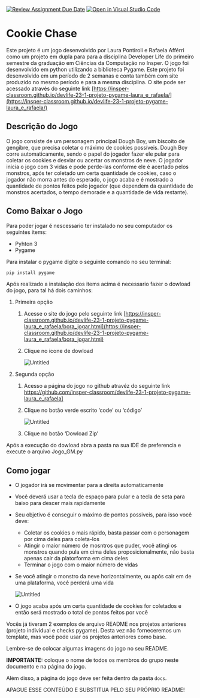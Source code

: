 [![Review Assignment Due Date](https://classroom.github.com/assets/deadline-readme-button-24ddc0f5d75046c5622901739e7c5dd533143b0c8e959d652212380cedb1ea36.svg)](https://classroom.github.com/a/F62_0SL3)
[![Open in Visual Studio Code](https://classroom.github.com/assets/open-in-vscode-718a45dd9cf7e7f842a935f5ebbe5719a5e09af4491e668f4dbf3b35d5cca122.svg)](https://classroom.github.com/online_ide?assignment_repo_id=10907938&assignment_repo_type=AssignmentRepo)
# Cookie Chase


Este projeto é um jogo desenvolvido por Laura Pontiroli e Rafaela Afférri como um projeto em dupla para para a disciplina Developer Life do primeiro semestre da graduação em Ciências da Computação no Insper. O jogo foi desenvolvido em python utilizando a biblioteca Pygame. Este projeto foi desenvolvido em um período de 2 semanas e conta também com site produzido no mesmo período e para a mesma disciplina. O site pode ser acessado através do seguinte link [https://insper-classroom.github.io/devlife-23-1-projeto-pygame-laura_e_rafaela/](https://insper-classroom.github.io/devlife-23-1-projeto-pygame-laura_e_rafaela/)

## Descrição do Jogo

O jogo consiste de um personagem principal Dough Boy, um biscoito de gengibre, que precisa coletar o máximo de cookies possíveis. Dough Boy corre automaticamente, sendo o papel do jogador fazer ele pular para coletar os cookies e desviar ou acertar os monstros de neve. O jogador inicia o jogo com 3 vidas e pode perde-las conforme ele é acertado pelos monstros, após ter coletado um certa quantidade de cookies, caso o jogador não morra antes do esperado, o jogo acaba e é mostrado a quantidade de pontos feitos pelo jogador (que dependem da quantidade de monstros acertados, o tempo demorade e a quantidade de vida restante).

## Como Baixar o Jogo

Para poder jogar é nescessario ter instalado no seu computador os seguintes items:

- Pyhton 3
- Pygame

Para instalar o pygame digite o seguinte comando no seu terminal:

```python
pip install pygame
```

Após realizado a instalação dos items acima é necessario fazer o dowload do jogo, para tal há dois caminhos:

1. Primeira opção
    1. Acesse o site do jogo pelo seguinte link [https://insper-classroom.github.io/devlife-23-1-projeto-pygame-laura_e_rafaela/bora_jogar.html](https://insper-classroom.github.io/devlife-23-1-projeto-pygame-laura_e_rafaela/bora_jogar.html) 
    2. Clique no icone de dowload
        
        ![Untitled](https://s3-us-west-2.amazonaws.com/secure.notion-static.com/6b37b9fc-f2b6-4827-ab9b-b27e84a6b8c8/Untitled.png)
        
2. Segunda opção
    1. Acesso a página do jogo no github atravéz do seguinte link https://github.com/insper-classroom/devlife-23-1-projeto-pygame-laura_e_rafaela]
    2. Clique no botão verde escrito ‘code’ ou ‘código’
        
        ![Untitled](https://s3-us-west-2.amazonaws.com/secure.notion-static.com/dfd75369-487b-40df-bfcd-9c04808e24c8/Untitled.png)
        
    3. Clique no botão ‘Dowload Zip’

Após a execução do dowload abra a pasta na sua IDE de preferencia e execute o arquivo Jogo_GM.py

## Como jogar

- O jogador irá se movimentar para a direita automaticamente
- Você deverá  usar a tecla de espaço para pular e a tecla de seta para baixo para descer mais rapidamente
- Seu objetivo é conseguir o máximo de pontos possiveis, para isso você deve:
    - Coletar os cookies o mais rápido, basta passar com o personagem por cima deles para coleta-los
    - Atingir o maior número de mosntros que puder, você atingi os monstros quando pula em cima deles proposicionalmente, não basta apenas cair da platorforma em cima deles
    - Terminar o jogo com o maior número de vidas
- Se você atingir o monstro da neve horizontalmente, ou após cair em de uma plataforma, você perderá uma vida
    
    ![Untitled](https://s3-us-west-2.amazonaws.com/secure.notion-static.com/9a9fcfdf-d165-461e-8e12-b31f7d4fe65c/Untitled.png)
    
- O jogo acaba após um certa quantidade de cookies for coletados e então será mostrado o total de pontos feitos por você

Vocês já tiveram 2 exemplos de arquivo README nos projetos anteriores (projeto individual e checks pygame). Desta vez não forneceremos um template, mas você pode usar os projetos anteriores como base.

Lembre-se de colocar algumas imagens do jogo no seu README.

**IMPORTANTE:** coloque o nome de todos os membros do grupo neste documento e na página do jogo.

Além disso, a página do jogo deve ser feita dentro da pasta `docs`.

APAGUE ESSE CONTEÚDO E SUBSTITUA PELO SEU PRÓPRIO README!
